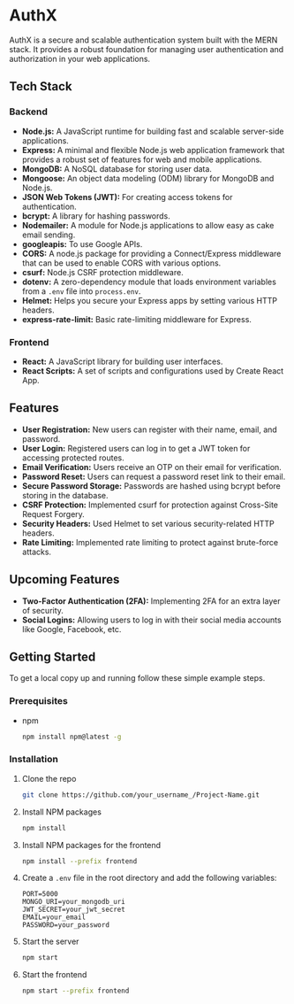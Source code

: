 # AuthX

AuthX is a secure and scalable authentication system built with the MERN stack. It provides a robust foundation for managing user authentication and authorization in your web applications.

## Tech Stack

### Backend

*   **Node.js:** A JavaScript runtime for building fast and scalable server-side applications.
*   **Express:** A minimal and flexible Node.js web application framework that provides a robust set of features for web and mobile applications.
*   **MongoDB:** A NoSQL database for storing user data.
*   **Mongoose:** An object data modeling (ODM) library for MongoDB and Node.js.
*   **JSON Web Tokens (JWT):** For creating access tokens for authentication.
*   **bcrypt:** A library for hashing passwords.
*   **Nodemailer:** A module for Node.js applications to allow easy as cake email sending.
*   **googleapis:** To use Google APIs.
*   **CORS:** A node.js package for providing a Connect/Express middleware that can be used to enable CORS with various options.
*   **csurf:** Node.js CSRF protection middleware.
*   **dotenv:** A zero-dependency module that loads environment variables from a `.env` file into `process.env`.
*   **Helmet:** Helps you secure your Express apps by setting various HTTP headers.
*   **express-rate-limit:** Basic rate-limiting middleware for Express.

### Frontend

*   **React:** A JavaScript library for building user interfaces.
*   **React Scripts:** A set of scripts and configurations used by Create React App.

## Features

*   **User Registration:** New users can register with their name, email, and password.
*   **User Login:** Registered users can log in to get a JWT token for accessing protected routes.
*   **Email Verification:** Users receive an OTP on their email for verification.
*   **Password Reset:** Users can request a password reset link to their email.
*   **Secure Password Storage:** Passwords are hashed using bcrypt before storing in the database.
*   **CSRF Protection:** Implemented csurf for protection against Cross-Site Request Forgery.
*   **Security Headers:** Used Helmet to set various security-related HTTP headers.
*   **Rate Limiting:** Implemented rate limiting to protect against brute-force attacks.

## Upcoming Features

*   **Two-Factor Authentication (2FA):** Implementing 2FA for an extra layer of security.
*   **Social Logins:** Allowing users to log in with their social media accounts like Google, Facebook, etc.

## Getting Started

To get a local copy up and running follow these simple example steps.

### Prerequisites

*   npm
    ```sh
    npm install npm@latest -g
    ```

### Installation

1.  Clone the repo
    ```sh
    git clone https://github.com/your_username_/Project-Name.git
    ```
2.  Install NPM packages
    ```sh
    npm install
    ```
3.  Install NPM packages for the frontend
    ```sh
    npm install --prefix frontend
    ```
4.  Create a `.env` file in the root directory and add the following variables:
    ```
    PORT=5000
    MONGO_URI=your_mongodb_uri
    JWT_SECRET=your_jwt_secret
    EMAIL=your_email
    PASSWORD=your_password
    ```
5.  Start the server
    ```sh
    npm start
    ```
6.  Start the frontend
    ```sh
    npm start --prefix frontend
    ```
